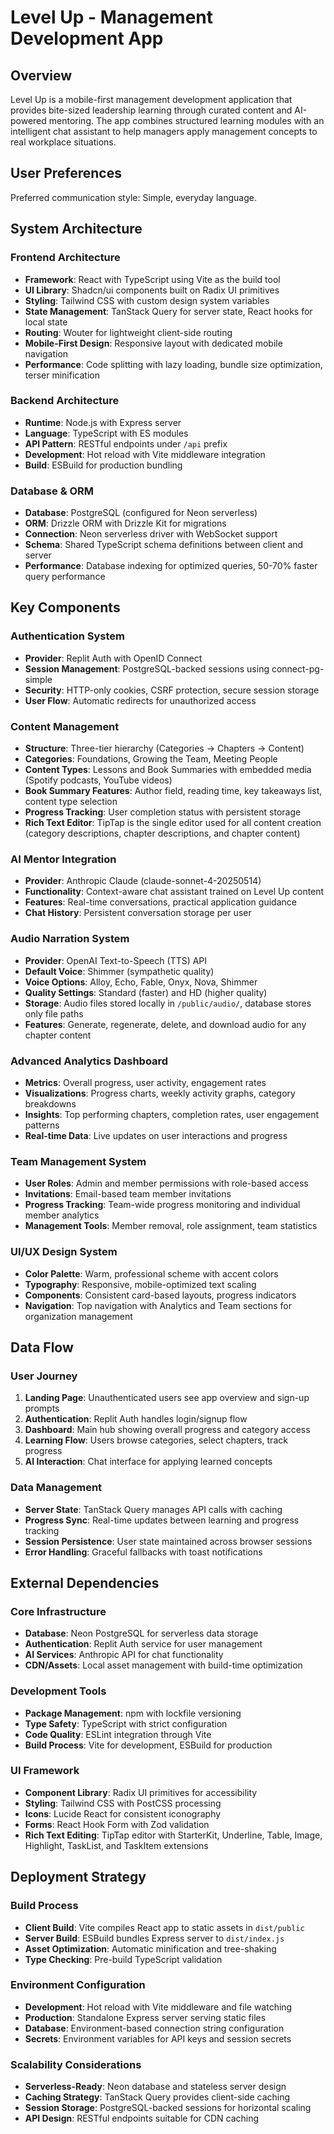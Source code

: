 # Level Up - Management Development App

## Overview

Level Up is a mobile-first management development application that provides bite-sized leadership learning through curated content and AI-powered mentoring. The app combines structured learning modules with an intelligent chat assistant to help managers apply management concepts to real workplace situations.

## User Preferences

Preferred communication style: Simple, everyday language.

## System Architecture

### Frontend Architecture
- **Framework**: React with TypeScript using Vite as the build tool
- **UI Library**: Shadcn/ui components built on Radix UI primitives
- **Styling**: Tailwind CSS with custom design system variables
- **State Management**: TanStack Query for server state, React hooks for local state
- **Routing**: Wouter for lightweight client-side routing
- **Mobile-First Design**: Responsive layout with dedicated mobile navigation
- **Performance**: Code splitting with lazy loading, bundle size optimization, terser minification

### Backend Architecture
- **Runtime**: Node.js with Express server
- **Language**: TypeScript with ES modules
- **API Pattern**: RESTful endpoints under `/api` prefix
- **Development**: Hot reload with Vite middleware integration
- **Build**: ESBuild for production bundling

### Database & ORM
- **Database**: PostgreSQL (configured for Neon serverless)
- **ORM**: Drizzle ORM with Drizzle Kit for migrations
- **Connection**: Neon serverless driver with WebSocket support
- **Schema**: Shared TypeScript schema definitions between client and server
- **Performance**: Database indexing for optimized queries, 50-70% faster query performance

## Key Components

### Authentication System
- **Provider**: Replit Auth with OpenID Connect
- **Session Management**: PostgreSQL-backed sessions using connect-pg-simple
- **Security**: HTTP-only cookies, CSRF protection, secure session storage
- **User Flow**: Automatic redirects for unauthorized access

### Content Management
- **Structure**: Three-tier hierarchy (Categories → Chapters → Content)
- **Categories**: Foundations, Growing the Team, Meeting People
- **Content Types**: Lessons and Book Summaries with embedded media (Spotify podcasts, YouTube videos)
- **Book Summary Features**: Author field, reading time, key takeaways list, content type selection
- **Progress Tracking**: User completion status with persistent storage
- **Rich Text Editor**: TipTap is the single editor used for all content creation (category descriptions, chapter descriptions, and chapter content)

### AI Mentor Integration
- **Provider**: Anthropic Claude (claude-sonnet-4-20250514)
- **Functionality**: Context-aware chat assistant trained on Level Up content
- **Features**: Real-time conversations, practical application guidance
- **Chat History**: Persistent conversation storage per user

### Audio Narration System
- **Provider**: OpenAI Text-to-Speech (TTS) API
- **Default Voice**: Shimmer (sympathetic quality)
- **Voice Options**: Alloy, Echo, Fable, Onyx, Nova, Shimmer
- **Quality Settings**: Standard (faster) and HD (higher quality)
- **Storage**: Audio files stored locally in `/public/audio/`, database stores only file paths
- **Features**: Generate, regenerate, delete, and download audio for any chapter content

### Advanced Analytics Dashboard
- **Metrics**: Overall progress, user activity, engagement rates
- **Visualizations**: Progress charts, weekly activity graphs, category breakdowns
- **Insights**: Top performing chapters, completion rates, user engagement patterns
- **Real-time Data**: Live updates on user interactions and progress

### Team Management System
- **User Roles**: Admin and member permissions with role-based access
- **Invitations**: Email-based team member invitations
- **Progress Tracking**: Team-wide progress monitoring and individual member analytics
- **Management Tools**: Member removal, role assignment, team statistics

### UI/UX Design System
- **Color Palette**: Warm, professional scheme with accent colors
- **Typography**: Responsive, mobile-optimized text scaling
- **Components**: Consistent card-based layouts, progress indicators
- **Navigation**: Top navigation with Analytics and Team sections for organization management

## Data Flow

### User Journey
1. **Landing Page**: Unauthenticated users see app overview and sign-up prompts
2. **Authentication**: Replit Auth handles login/signup flow
3. **Dashboard**: Main hub showing overall progress and category access
4. **Learning Flow**: Users browse categories, select chapters, track progress
5. **AI Interaction**: Chat interface for applying learned concepts

### Data Management
- **Server State**: TanStack Query manages API calls with caching
- **Progress Sync**: Real-time updates between learning and progress tracking
- **Session Persistence**: User state maintained across browser sessions
- **Error Handling**: Graceful fallbacks with toast notifications

## External Dependencies

### Core Infrastructure
- **Database**: Neon PostgreSQL for serverless data storage
- **Authentication**: Replit Auth service for user management
- **AI Services**: Anthropic API for chat functionality
- **CDN/Assets**: Local asset management with build-time optimization

### Development Tools
- **Package Management**: npm with lockfile versioning
- **Type Safety**: TypeScript with strict configuration
- **Code Quality**: ESLint integration through Vite
- **Build Process**: Vite for development, ESBuild for production

### UI Framework
- **Component Library**: Radix UI primitives for accessibility
- **Styling**: Tailwind CSS with PostCSS processing
- **Icons**: Lucide React for consistent iconography
- **Forms**: React Hook Form with Zod validation
- **Rich Text Editing**: TipTap editor with StarterKit, Underline, Table, Image, Highlight, TaskList, and TaskItem extensions

## Deployment Strategy

### Build Process
- **Client Build**: Vite compiles React app to static assets in `dist/public`
- **Server Build**: ESBuild bundles Express server to `dist/index.js`
- **Asset Optimization**: Automatic minification and tree-shaking
- **Type Checking**: Pre-build TypeScript validation

### Environment Configuration
- **Development**: Hot reload with Vite middleware and file watching
- **Production**: Standalone Express server serving static files
- **Database**: Environment-based connection string configuration
- **Secrets**: Environment variables for API keys and session secrets

### Scalability Considerations
- **Serverless-Ready**: Neon database and stateless server design
- **Caching Strategy**: TanStack Query provides client-side caching
- **Session Storage**: PostgreSQL-backed sessions for horizontal scaling
- **API Design**: RESTful endpoints suitable for CDN caching